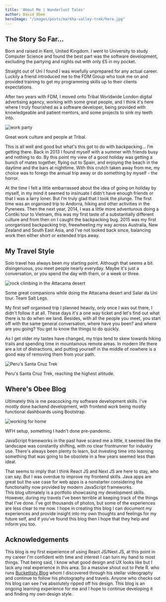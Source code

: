 ```yaml
---
title: 'About Me | Wanderlust Tales'
author: David Obee
heroImage: "/images/posts/markha-valley-trek/hero.jpg"
---
```


## The Story So Far...

Born and raised in Kent, United Kingdom. I went to University to study Computer Science and found the best part was the software development, excluding the partying and nights out with only £5 in my pocket.

Straight out of Uni I found I was woefully unprepared for any actual career. Luckily a friend introduced me to the FDM Group who took me on and provided training to get my programming skills up to their clients expectations.

After two years with FDM, I moved onto Tribal Worldwide London digital advertising agency, working with some great people, and I think it's here where I truly flourished as a software developer, being provided with knowledgeable and patient mentors, and some projects to sink my teeth into.

![work party](https://cdn.sanity.io/images/ho3u0oh3/production/1cd1363406f1827076fb5061626a41c39e8ce15e-772x512.jpg?w=3840&fit=max&auto=format)

Great work culture and people at Tribal.

This is all well and good but what's this got to do with backpacking… I’m getting there. Back in 2013 I found myself with a summer with friends busy and nothing to do. By this point my view of a good holiday was getting a bunch of mates together, flying out to Spain, and enjoying the beach in the daytime and the bars at nighttime. With this crutch taken away from me, my choice was to forego the annual trip away or do something by myself - the horror.

At the time I felt a little embarrassed about the idea of going on holiday by myself, in my mind it seemed to insinuate I didn't have enough friends or that I was a larry loner. But I’m truly glad that I took the plunge. The first time was an organised trip to Andorra, hiking and other activities in the Pyrenees. Then the next year, 2014, I was a little more adventurous doing a Contiki tour to Vietnam, this was my first taste of a substantially different culture and from then on I caught the backpacking bug. 2015 was my first unorganised backpacking trip, freewheeling my way across Australia, New Zealand and South East Asia, and I've not looked back since, balancing work then either short or extended trips away.

## My Travel Style

Solo travel has always been my starting point. Although that seems a bit disingenuous, you meet people nearly everyday. Maybe it's just a conversation, or you spend the day with them, or a week or three.

![rock climbing in the Attacama desert](https://cdn.sanity.io/images/ho3u0oh3/production/425b0dc5e888a767b8734ba0d01afb5ed5867de9-1224x816.jpg?w=3840&fit=max&auto=format)

Some great companions while doing the Attacama desert and Salar da Uni tour. Team Salt Legs.

My first self organised trip I planned heavily, only once I was out there, I didn't follow it at all. These days it's a one way ticket and let's find out what there is to do when we land. Besides, with all the people you meet, you start off with the same general conversation, where have you been? and where are you going? You get to know the things to do quickly.

As I get older my tastes have changed, my trips tend to skew towards hiking trails and spending time in mountainous remote areas. In modern life there are a lot of distractions, and putting yourself in the middle of nowhere is a good way of removing them from your path.

![Peru's Santa Cruz Trek](https://cdn.sanity.io/images/ho3u0oh3/production/f99be31800901135f14e033a14863ba3b9ad8119-1008x756.jpg?w=3840&fit=max&auto=format)

Peru's Santa Cruz Trek, reaching the highest altitude.

## Where's Obee Blog

Ultimately this is me peacocking my software development skills. I've mostly done backend development, with frontend work being mostly functional dashboards using Bootstrap.

![working for home](https://cdn.sanity.io/images/ho3u0oh3/production/82365d14fea0840f16499c416ba0d1d94fb60777-1025x769.jpg?w=3840&fit=max&auto=format)

WFH setup, something I hadn't done pre-pandemic.

JavaScript frameworks in the past have scared me a little, it seemed like the landscape was constantly shifting, with no clear frontrunner for industry use. There's always been plenty to learn, but investing time into learning something that was going to be obsolete in a few years seemed less than ideal.

That seems to imply that I think React JS and Next JS are here to stay, who can say. But I was overdue to improve my frontend skills. Java apps are great but the use case for web apps is a nonstarter considering the functionality now provided by modern JavaScript frameworks.  
This blog ultimately is a portfolio showcasing my development skills. However, during my travels I've been terrible at keeping track of the things that I've done. I've got thousands of photos, but some of the experiences are less clear to me now. I hope in creating this blog I can document my experiences and provide insight into my own thoughts and feelings for my future self, and if you've found this blog then I hope that they help and inform you too.

## Acknowledgements

This blog is my first experience of using React JS/Next JS, at this point in my career I'm confident with time and interest I can turn my hand to most things. That being said, I know what good design and UX looks like but I lack any real experience in this area. So a massive shout out to Pete R. who runs [Bucketlisty Blog](https://www.bucketlistly.blog/) whom I discovered through his stellar videography and continue to follow his photography and travels. Anyone who checks out his blog can see I’ve absolutely ripped off his design. This blog is an ongoing learning experience for me and I hope to continue developing it and finding my own design style.